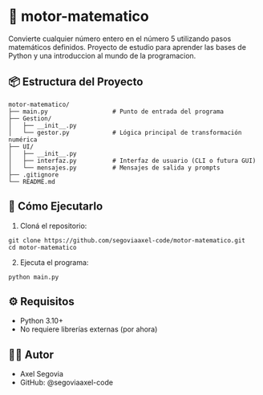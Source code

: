 # 🧠 motor-matematico
Convierte cualquier número entero en el número 5 utilizando pasos matemáticos definidos. Proyecto de estudio para aprender las bases de Python y una introduccion al mundo de la programacion.

## 📦 Estructura del Proyecto
```
motor-matematico/
├── main.py                  # Punto de entrada del programa
├── Gestion/
│   ├── __init__.py
│   └── gestor.py            # Lógica principal de transformación numérica
├── UI/
│   ├── __init__.py
│   ├── interfaz.py          # Interfaz de usuario (CLI o futura GUI)
│   └── mensajes.py          # Mensajes de salida y prompts
├── .gitignore
└── README.md
```
## 🚀 Cómo Ejecutarlo
1. Cloná el repositorio:
```
git clone https://github.com/segoviaaxel-code/motor-matematico.git
cd motor-matematico
```
2. Ejecuta el programa:
```
python main.py
```
## ⚙️ Requisitos
- Python 3.10+
- No requiere librerías externas (por ahora)
## 🧑‍💻 Autor
- Axel Segovia
- GitHub: @segoviaaxel-code
